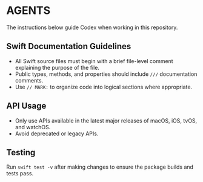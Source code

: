 # AGENTS

The instructions below guide Codex when working in this repository.

## Swift Documentation Guidelines
- All Swift source files must begin with a brief file-level comment explaining the purpose of the file.
- Public types, methods, and properties should include `///` documentation comments.
- Use `// MARK:` to organize code into logical sections where appropriate.

## API Usage
- Only use APIs available in the latest major releases of macOS, iOS, tvOS, and watchOS.
- Avoid deprecated or legacy APIs.

## Testing
Run `swift test -v` after making changes to ensure the package builds and tests pass.
